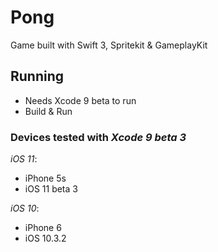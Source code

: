 # Pong
Game built with Swift 3, Spritekit & GameplayKit

## Running
- Needs Xcode 9 beta to run
- Build & Run

### Devices tested with _Xcode 9 beta 3_
*iOS 11*:
-  iPhone 5s
- iOS 11 beta 3

*iOS 10*:
- iPhone 6
- iOS 10.3.2

